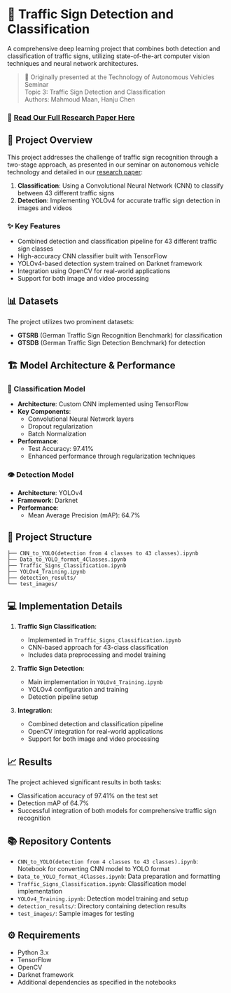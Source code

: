 # 🚦 Traffic Sign Detection and Classification

A comprehensive deep learning project that combines both detection and classification of traffic signs, utilizing state-of-the-art computer vision techniques and neural network architectures.

> 📝 Originally presented at the Technology of Autonomous Vehicles Seminar  
> Topic 3: Traffic Sign Detection and Classification  
> Authors: Mahmoud Maan, Hanju Chen

### 📑 [Read Our Full Research Paper Here](https://github.com/mahmoud-maan/Traffic-Signs-Detection-and-Classification/blob/main/Paper-Traffic_Sign_Detection_and_Classification.pdf)



## 🎯 Project Overview

This project addresses the challenge of traffic sign recognition through a two-stage approach, as presented in our seminar on autonomous vehicle technology and detailed in our [research paper](https://github.com/mahmoud-maan/Traffic-Signs-Detection-and-Classification/blob/main/Paper-Traffic_Sign_Detection_and_Classification.pdf):
1. **Classification**: Using a Convolutional Neural Network (CNN) to classify between 43 different traffic signs
2. **Detection**: Implementing YOLOv4 for accurate traffic sign detection in images and videos

### ✨ Key Features

- Combined detection and classification pipeline for 43 different traffic sign classes
- High-accuracy CNN classifier built with TensorFlow
- YOLOv4-based detection system trained on Darknet framework
- Integration using OpenCV for real-world applications
- Support for both image and video processing

## 📊 Datasets

The project utilizes two prominent datasets:
- **GTSRB** (German Traffic Sign Recognition Benchmark) for classification
- **GTSDB** (German Traffic Sign Detection Benchmark) for detection

## 🏗️ Model Architecture & Performance

### 🧠 Classification Model
- **Architecture**: Custom CNN implemented using TensorFlow
- **Key Components**:
  - Convolutional Neural Network layers
  - Dropout regularization
  - Batch Normalization
- **Performance**:
  - Test Accuracy: 97.41%
  - Enhanced performance through regularization techniques

### 👁️ Detection Model
- **Architecture**: YOLOv4
- **Framework**: Darknet
- **Performance**:
  - Mean Average Precision (mAP): 64.7%

## 📂 Project Structure

```
├── CNN_to_YOLO(detection from 4 classes to 43 classes).ipynb
├── Data_to_YOLO_format_4Classes.ipynb
├── Traffic_Signs_Classification.ipynb
├── YOLOv4_Training.ipynb
├── detection_results/
└── test_images/
```

## 💻 Implementation Details

1. **Traffic Sign Classification**:
   - Implemented in `Traffic_Signs_Classification.ipynb`
   - CNN-based approach for 43-class classification
   - Includes data preprocessing and model training

2. **Traffic Sign Detection**:
   - Main implementation in `YOLOv4_Training.ipynb`
   - YOLOv4 configuration and training
   - Detection pipeline setup

3. **Integration**:
   - Combined detection and classification pipeline
   - OpenCV integration for real-world applications
   - Support for both image and video processing

## 📈 Results

The project achieved significant results in both tasks:
- Classification accuracy of 97.41% on the test set
- Detection mAP of 64.7%
- Successful integration of both models for comprehensive traffic sign recognition

## 📚 Repository Contents

- `CNN_to_YOLO(detection from 4 classes to 43 classes).ipynb`: Notebook for converting CNN model to YOLO format
- `Data_to_YOLO_format_4Classes.ipynb`: Data preparation and formatting
- `Traffic_Signs_Classification.ipynb`: Classification model implementation
- `YOLOv4_Training.ipynb`: Detection model training and setup
- `detection_results/`: Directory containing detection results
- `test_images/`: Sample images for testing

## ⚙️ Requirements

- Python 3.x
- TensorFlow
- OpenCV
- Darknet framework
- Additional dependencies as specified in the notebooks
